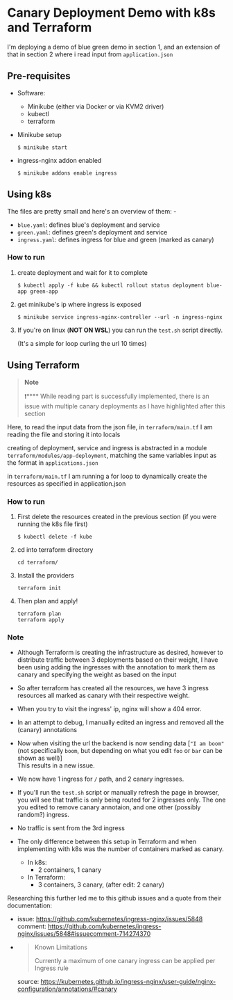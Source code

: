 # Canary Deployment Demo with k8s and Terraform

I'm deploying a demo of blue green demo in section 1, and an extension of that
in section 2 where i read input from `application.json`

## Pre-requisites

- Software:

  - Minikube (either via Docker or via KVM2 driver)
  - kubectl
  - terraform

- Minikube setup

  ```
  $ minikube start
  ```

- ingress-nginx addon enabled

  ```
  $ minikube addons enable ingress
  ```

## Using k8s

The files are pretty small and here's an overview of them: -

- `blue.yaml`: defines blue's deployment and service
- `green.yaml`: defines green's deployment and service
- `ingress.yaml`: defines ingress for blue and green (marked as canary)

### How to run

1. create deployment and wait for it to complete

   ```
   $ kubectl apply -f kube && kubectl rollout status deployment blue-app green-app
   ```

2. get minikube's ip where ingress is exposed

   ```
   $ minikube service ingress-nginx-controller --url -n ingress-nginx
   ```

3. If you're on linux (**NOT ON WSL**) you can run the `test.sh` script
   directly.

   (It's a simple for loop curling the url 10 times)

## Using Terraform

> **Note**
>
> ❗\*\*\*\* While reading part is successfully implemented, there is an issue
> with multiple canary deployments as I have highlighted after this section

Here, to read the input data from the json file, in `terraform/main.tf` I am
reading the file and storing it into locals

creating of deployment, service and ingress is abstracted in a module
`terraform/modules/app-deployment`, matching the same variables input as the
format in `applications.json`

in `terraform/main.tf` I am running a for loop to dynamically create the
resources as specified in application.json

### How to run

1. First delete the resources created in the previous section (if you were
   running the k8s file first)

   ```
   $ kubectl delete -f kube
   ```

2. cd into terraform directory
   ```
   cd terraform/
   ```
3. Install the providers
   ```
   terraform init
   ```
4. Then plan and apply!
   ```
   terraform plan
   terraform apply
   ```

### Note

- Although Terraform is creating the infrastructure as desired, however to
  distribute traffic between 3 deployments based on their weight, I have been
  using adding the ingresses with the annotation to mark them as canary and
  specifying the weight as based on the input

- So after terraform has created all the resources, we have 3 ingress resources
  all marked as canary with their respective weight.

- When you try to visit the ingress' ip, nginx will show a 404 error.

- In an attempt to debug, I manually edited an ingress and removed all the
  (canary) annotations

- Now when visiting the url the backend is now sending data [`"I am boom"` (not
  specifically `boom`, but depending on what you edit `foo` or `bar` can be
  shown as well)] \
  This results in a new issue.

- We now have 1 ingress for `/` path, and 2 canary ingresses.

- If you'll run the `test.sh` script or manually refresh the page in browser,
  you will see that traffic is only being routed for 2 ingresses only. The one
  you edited to remove canary annotaion, and one other (possibly random?)
  ingress.

- No traffic is sent from the 3rd ingress

- The only difference between this setup in Terraform and when implementing with
  k8s was the number of containers marked as canary.
  - In k8s:
    - 2 containers, 1 canary
  - In Terraform:
    - 3 containers, 3 canary, (after edit: 2 canary)

Researching this further led me to this github issues and a quote from their
documentation:

- issue: https://github.com/kubernetes/ingress-nginx/issues/5848 \
  comment: https://github.com/kubernetes/ingress-nginx/issues/5848#issuecomment-714274370
- > Known Limitations
  >
  > Currently a maximum of one canary ingress can be applied per Ingress rule

  source:
  https://kubernetes.github.io/ingress-nginx/user-guide/nginx-configuration/annotations/#canary

